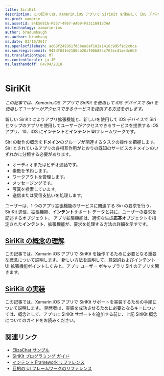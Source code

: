 ```yaml
---
title: SiriKit
description: この記事では、Xamarin.iOS アプリで SiriKit を使用して iOS デバイスで Siri を使用してユーザーがアクセスできるサービスを提供する方法を示します。
ms.prod: xamarin
ms.assetid: 84E5681A-F557-4967-AA99-F831169157AA
ms.technology: xamarin-ios
author: bradumbaugh
ms.author: brumbaug
ms.date: 03/16/2017
ms.openlocfilehash: ac68f249361fd5bee8af102a1418c9d5f1d2c0ca
ms.sourcegitcommit: 945df041e2180cb20af08b83cc703ecd1aedc6b0
ms.translationtype: MT
ms.contentlocale: ja-JP
ms.lasthandoff: 04/04/2018
---
```

# <a name="sirikit"></a>SiriKit

_この記事では、Xamarin.iOS アプリで SiriKit を使用して iOS デバイスで Siri を使用してユーザーがアクセスできるサービスを提供する方法を示します。_

新しい SiriKit によりアプリ拡張機能と、新しいを使用して iOS デバイスで Siri とマップのアプリを使用してユーザーがアクセスできるサービスを提供する iOS アプリ、10、iOS に**インテント**と**インテント UI**フレームワークです。

Siri の動作の概念を**ドメイン**のグループが関連するタスクの操作を把握します。 Siri とされているアプリの各相互作用がとおりの既知のサービスのドメインのいずれかに分類する必要があります。

- オーディオまたはビデオ通話です。
- 素敵を予約します。
- ワークアウトを管理します。
- メッセージングです。
- 写真を検索しています。
- 送信または受信支払いを処理します。

ユーザーは、1 つのアプリ拡張機能のサービスに関連する Siri の要求を行う、SiriKit 送信、拡張機能、**インテント**サポート データと共に、ユーザーの要求を記述するオブジェクト。 アプリ拡張機能は、適切な生成**応答**オブジェクトを指定された**インテント**、拡張機能が、要求を処理する方法の詳細を示すです。

## <a name="understanding-sirikit-conceptsiosplatformsirikitunderstanding-sirikitmd"></a>[SiriKit の概念の理解](~/ios/platform/sirikit/understanding-sirikit.md)

この記事では、Xamarin.iOS アプリで SiriKit を操作するために必要となる重要な概念について説明します。 新しい方法を説明して、意図的およびインテント UI 拡張機能ポイントしくみと、アプリ ユーザー ボキャブラリ Siri のアプリを開きます。

## <a name="implementing-sirikitiosplatformsirikitimplementing-sirikitmd"></a>[SiriKit の実装](~/ios/platform/sirikit/implementing-sirikit.md)

この記事では、Xamarin.iOS アプリで SiriKit サポートを実装するための手順について説明します。 開発者は、実装を成功させるために必要となるキーについては、概念として、アプリに SiriKit サポートを追加する前に、上記 SiriKit 概念についてのガイドをお読みください。





## <a name="related-links"></a>関連リンク

- [ElizaChat サンプル](https://developer.xamarin.com/samples/monotouch/ios10/ElizaChat/)
- [SiriKit プログラミング ガイド](https://developer.apple.com/library/prerelease/content/documentation/Intents/Conceptual/SiriIntegrationGuide/index.html)
- [インテント Framework リファレンス](https://developer.apple.com/reference/intents)
- [目的の UI フレームワークのリファレンス](https://developer.apple.com/reference/intentsui)
